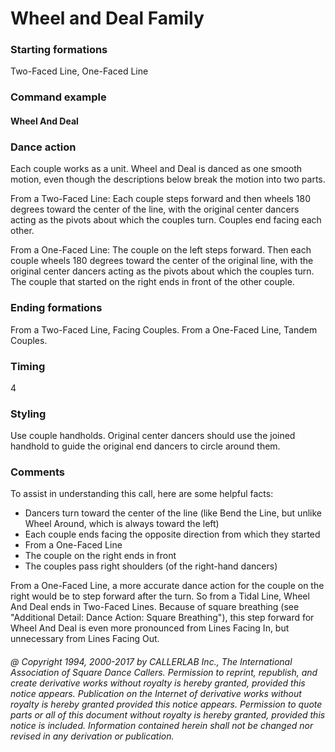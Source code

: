 
# Wheel and Deal Family

### Starting formations

Two-Faced Line, One-Faced Line

### Command example

#### Wheel And Deal

### Dance action

Each couple works as a unit. Wheel and Deal is danced as one smooth motion, 
even though the descriptions below break the motion into two parts.

From a Two-Faced Line: Each couple steps forward and then
wheels 180 degrees toward the center of the line, 
with the original center dancers acting as the pivots about which the couples turn. 
Couples end facing each other.

From a One-Faced Line: The couple on the left steps forward. 
Then each couple wheels 180 degrees toward the center of the original line,
with the original center dancers acting as the pivots about which the couples turn.
The couple that started on the right ends in front of the other couple.

### Ending formations

From a Two-Faced Line, Facing Couples. From a One-Faced Line, Tandem Couples.

### Timing

4

### Styling

Use couple handholds. Original center dancers should use the joined handhold 
to guide the original end dancers to circle around them.

### Comments

To assist in understanding this call, here are some helpful facts:
 
- Dancers turn toward the center of the line (like Bend the Line, but unlike Wheel Around, which is always toward the left)
- Each couple ends facing the opposite direction from which they started
- From a One-Faced Line
- The couple on the right ends in front
- The couples pass right shoulders (of the right-hand dancers)

From a One-Faced Line, a more accurate dance action for the couple on the right
would be to step forward after the turn. So from a Tidal Line, Wheel And Deal ends
in Two-Faced Lines. Because of square breathing
(see "Additional Detail: Dance Action: Square Breathing"),
this step forward for Wheel And Deal is even more pronounced from
Lines Facing In, but unnecessary from Lines Facing Out.

###### @ Copyright 1994, 2000-2017 by CALLERLAB Inc., The International Association of Square Dance Callers. Permission to reprint, republish, and create derivative works without royalty is hereby granted, provided this notice appears. Publication on the Internet of derivative works without royalty is hereby granted provided this notice appears. Permission to quote parts or all of this document without royalty is hereby granted, provided this notice is included. Information contained herein shall not be changed nor revised in any derivation or publication.
